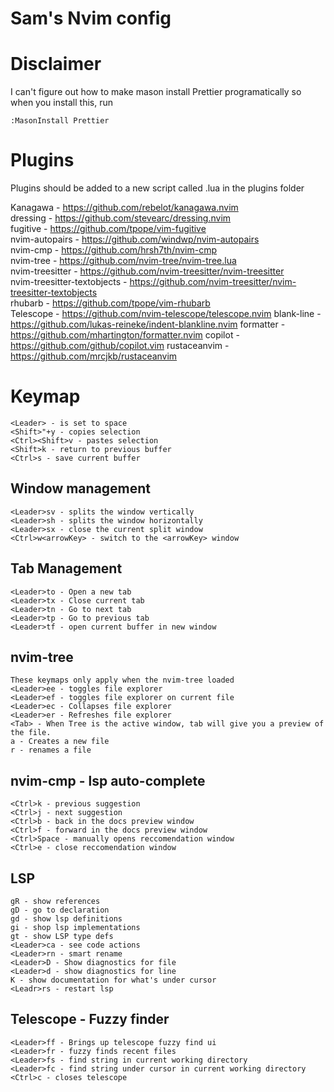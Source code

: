 # Sam's Nvim config

# Disclaimer
I can't figure out how to make mason install Prettier programatically so when you install this, run 
```
:MasonInstall Prettier
```

# Plugins
Plugins should be added to a new script called <plugin-name>.lua in the plugins folder

Kanagawa - https://github.com/rebelot/kanagawa.nvim \
dressing - https://github.com/stevearc/dressing.nvim \
fugitive - https://github.com/tpope/vim-fugitive \
nvim-autopairs - https://github.com/windwp/nvim-autopairs \
nvim-cmp - https://github.com/hrsh7th/nvim-cmp \
nvim-tree - https://github.com/nvim-tree/nvim-tree.lua \
nvim-treesitter - https://github.com/nvim-treesitter/nvim-treesitter \
nvim-treesitter-textobjects - https://github.com/nvim-treesitter/nvim-treesitter-textobjects \
rhubarb - https://github.com/tpope/vim-rhubarb \
Telescope - https://github.com/nvim-telescope/telescope.nvim
blank-line - https://github.com/lukas-reineke/indent-blankline.nvim
formatter - https://github.com/mhartington/formatter.nvim
copilot - https://github.com/github/copilot.vim
rustaceanvim - https://github.com/mrcjkb/rustaceanvim


# Keymap
```
<Leader> - is set to space
<Shift>"+y - copies selection
<Ctrl><Shift>v - pastes selection
<Shift>k - return to previous buffer
<Ctrl>s - save current buffer
```
## Window management
```
<Leader>sv - splits the window vertically
<Leader>sh - splits the window horizontally
<Leader>sx - close the current split window
<Ctrl>w<arrowKey> - switch to the <arrowKey> window
```
## Tab Management
```
<Leader>to - Open a new tab
<Leader>tx - Close current tab
<Leader>tn - Go to next tab 
<Leader>tp - Go to previous tab 
<Leader>tf - open current buffer in new window
```

## nvim-tree
```
These keymaps only apply when the nvim-tree loaded
<Leader>ee - toggles file explorer
<Leader>ef - toggles file explorer on current file 
<Leader>ec - Collapses file explorer
<Leader>er - Refreshes file explorer
<Tab> - When Tree is the active window, tab will give you a preview of the file.
a - Creates a new file
r - renames a file
```
## nvim-cmp - lsp auto-complete
```
<Ctrl>k - previous suggestion
<Ctrl>j - next suggestion
<Ctrl>b - back in the docs preview window
<Ctrl>f - forward in the docs preview window
<Ctrl>Space - manually opens reccomendation window
<Ctrl>e - close reccomendation window
```

## LSP
```
gR - show references
gD - go to declaration
gd - show lsp definitions
gi - shop lsp implementations
gt - show LSP type defs
<Leader>ca - see code actions 
<Leader>rn - smart rename 
<Leader>D - Show diagnostics for file 
<Leader>d - show diagnostics for line 
K - show documentation for what's under cursor
<Leadr>rs - restart lsp
```

## Telescope - Fuzzy finder
```
<Leader>ff - Brings up telescope fuzzy find ui
<Leader>fr - fuzzy finds recent files
<Leader>fs - find string in current working directory
<Leader>fc - find string under cursor in current working directory
<Ctrl>c - closes telescope
```

